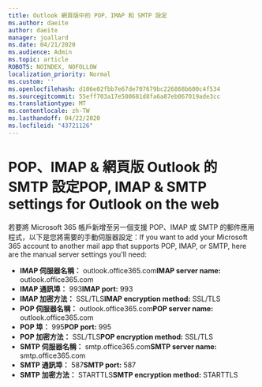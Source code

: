 ```yaml
---
title: Outlook 網頁版中的 POP、IMAP 和 SMTP 設定
ms.author: daeite
author: daeite
manager: joallard
ms.date: 04/21/2020
ms.audience: Admin
ms.topic: article
ROBOTS: NOINDEX, NOFOLLOW
localization_priority: Normal
ms.custom: ''
ms.openlocfilehash: d106e02fbb7e67de707679bc226868b600c4f534
ms.sourcegitcommit: 55eff703a17e500681d8fa6a87eb067019ade3cc
ms.translationtype: MT
ms.contentlocale: zh-TW
ms.lasthandoff: 04/22/2020
ms.locfileid: "43721126"
---
```

# <a name="pop-imap--smtp-settings-for-outlook-on-the-web"></a><span data-ttu-id="b2902-102">POP、IMAP & 網頁版 Outlook 的 SMTP 設定</span><span class="sxs-lookup"><span data-stu-id="b2902-102">POP, IMAP & SMTP settings for Outlook on the web</span></span>

<span data-ttu-id="b2902-103">若要將 Microsoft 365 帳戶新增至另一個支援 POP、IMAP 或 SMTP 的郵件應用程式，以下是您將需要的手動伺服器設定：</span><span class="sxs-lookup"><span data-stu-id="b2902-103">If you want to add your Microsoft 365 account to another mail app that supports POP, IMAP, or SMTP, here are the manual server settings you'll need:</span></span>
  
- <span data-ttu-id="b2902-104">**IMAP 伺服器名稱：** outlook.office365.com</span><span class="sxs-lookup"><span data-stu-id="b2902-104">**IMAP server name:** outlook.office365.com</span></span>
- <span data-ttu-id="b2902-105">**IMAP 通訊埠：** 993</span><span class="sxs-lookup"><span data-stu-id="b2902-105">**IMAP port:** 993</span></span>
- <span data-ttu-id="b2902-106">**IMAP 加密方法：** SSL/TLS</span><span class="sxs-lookup"><span data-stu-id="b2902-106">**IMAP encryption method:** SSL/TLS</span></span>
- <span data-ttu-id="b2902-107">**POP 伺服器名稱：** outlook.office365.com</span><span class="sxs-lookup"><span data-stu-id="b2902-107">**POP server name:** outlook.office365.com</span></span>  
- <span data-ttu-id="b2902-108">**POP 埠：** 995</span><span class="sxs-lookup"><span data-stu-id="b2902-108">**POP port:** 995</span></span>  
- <span data-ttu-id="b2902-109">**POP 加密方法：** SSL/TLS</span><span class="sxs-lookup"><span data-stu-id="b2902-109">**POP encryption method:** SSL/TLS</span></span>  
- <span data-ttu-id="b2902-110">**SMTP 伺服器名稱：** smtp.office365.com</span><span class="sxs-lookup"><span data-stu-id="b2902-110">**SMTP server name:** smtp.office365.com</span></span>
- <span data-ttu-id="b2902-111">**SMTP 通訊埠：** 587</span><span class="sxs-lookup"><span data-stu-id="b2902-111">**SMTP port:** 587</span></span>
- <span data-ttu-id="b2902-112">**SMTP 加密方法：** STARTTLS</span><span class="sxs-lookup"><span data-stu-id="b2902-112">**SMTP encryption method:** STARTTLS</span></span>